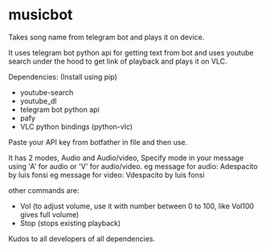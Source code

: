 # musicbot
Takes song name from telegram bot and plays it on device.

It uses telegram bot python api for getting text from bot and uses youtube search under the hood to get link of playback and plays it on VLC.

Dependencies: (Install using pip)
- youtube-search
- youtube_dl
- telegram bot python api
- pafy
- VLC python bindings (python-vlc)

Paste your API key from botfather in file and then use.

It has 2 modes, Audio and Audio/video,
Specify mode in your message using 'A' for audio or 'V' for audio/video.
eg message for audio: Adespacito by luis fonsi
eg message for video: Vdespacito by luis fonsi

other commands are:
- Vol (to adjust volume, use it with number between 0 to 100, like Vol100 gives full volume)
- Stop (stops existing playback)


Kudos to all developers of all dependencies.
